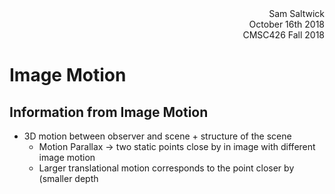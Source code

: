 <div style="text-align: right">Sam Saltwick </div>
<div style="text-align: right">October 16th 2018 </div>
<div style="text-align: right">CMSC426 Fall 2018 </div>

# Image Motion

## Information from Image Motion
- 3D motion between observer and scene + structure of the scene
    + Motion Parallax -> two static points close by in image with different image motion
    + Larger translational motion corresponds to the point closer by (smaller depth
